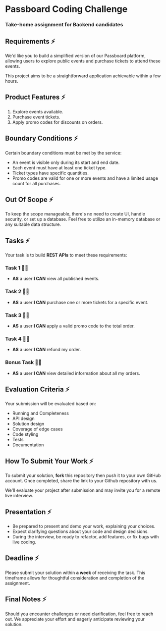 
# Passboard Coding Challenge
### Take-home assignment for Backend candidates

## Requirements ⚡
We'd like you to build a simplified version of our Passboard platform, allowing users to explore public events and purchase tickets to attend these events.

This project aims to be a straightforward application achievable within a few hours.

## Product Features ⚡
1. Explore events available.
2. Purchase event tickets.
3. Apply promo codes for discounts on orders.

## Boundary Conditions ⚡
Certain boundary conditions must be met by the service:
- An event is visible only during its start and end date.
- Each event must have at least one ticket type.
- Ticket types have specific quantities.
- Promo codes are valid for one or more events and have a limited usage count for all purchases.

## Out Of Scope ⚡
To keep the scope manageable, there's no need to create UI, handle security, or set up a database. Feel free to utilize an in-memory database or any suitable data structure.

## Tasks ⚡
Your task is to build **REST APIs** to meet these requirements:

### Task 1 👩‍💻
- **AS** a user **I CAN** view all published events.

### Task 2 👩‍💻
- **AS** a user **I CAN** purchase one or more tickets for a specific event.

### Task 3 👩‍💻
- **AS** a user **I CAN** apply a valid promo code to the total order.

### Task 4 👩‍💻
- **AS** a user **I CAN** refund my order.

### Bonus Task 👩‍💻
- **AS** a user **I CAN** view detailed information about all my orders.

## Evaluation Criteria ⚡
Your submission will be evaluated based on:
- Running and Completeness
- API design
- Solution design
- Coverage of edge cases
- Code styling
- Tests
- Documentation

## How To Submit Your Work ⚡
To submit your solution, **fork** this repository then push it to your own GitHub account. Once completed, share the link to your Github repository with us.

We'll evaluate your project after submission and may invite you for a remote live interview.

## Presentation ⚡
- Be prepared to present and demo your work, explaining your choices.
- Expect clarifying questions about your code and design decisions.
- During the interview, be ready to refactor, add features, or fix bugs with live coding.

## Deadline ⚡
Please submit your solution within **a week** of receiving the task. This timeframe allows for thoughtful consideration and completion of the assignment.

## Final Notes ⚡
Should you encounter challenges or need clarification, feel free to reach out. We appreciate your effort and eagerly anticipate reviewing your solution.
